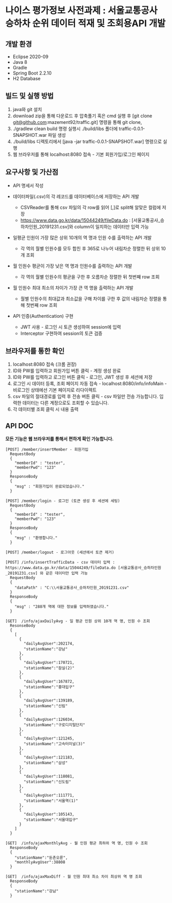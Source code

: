 # 나이스 평가정보 사전과제 : 서울교통공사 승하차 순위 데이터 적재 및 조회용API 개발

## 개발 환경
- Eclipse 2020-09
- Java 8
- Gradle
- Spring Boot 2.2.10
- H2 Database

## 빌드 및 실행 방법
1. java와 git 설치
2. download zip을 통해 다운로드 후 압축풀기 혹은 cmd 실행 후 [git clone git@github.com:mazement92/traffic.git] 명령을 통해 git clone, 
3. ./gradlew clean build 명령 실행시 ./build/libs 폴더에 traffic-0.0.1-SNAPSHOT.war 파일 생성
4. ./build/libs 디렉토리에서 [java -jar traffic-0.0.1-SNAPSHOT.war] 명령으로 실행
5. 웹 브라우저를 통해 localhost:8080 접속 - 기본 회원가입/로그인 페이지

## 요구사항 및 가산점 
- API 명세서 작성

- 데이터파일(.csv)의 각 레코드를 데이터베이스에 저장하는 API 개발
  - CSVReader를 통해 csv 파일의 각 row를 읽어 [,]로 split해 알맞은 컬럼에 저장
  - https://www.data.go.kr/data/15044249/fileData.do : [서울교통공사_승하차인원_20191231.csv]와 column이 일치하는 데이터만 입력 가능
  
- 일평균 인원이 가장 많은 상위 10개의 역 명과 인원 수를 출력하는 API 개발
  - 각 역의 월별 인원수를 모두 합친 후 365로 나누어 내림차순 정렬한 뒤 상위 10개 조회
  
- 월 인원수 평균이 가장 낮은 역 명과 인원수를 출력하는 API 개발
  - 각 역의 월별 인원수의 평균을 구한 후 오름차순 정렬한 뒤 첫번째 row 조회
  
- 월 인원수 최대 최소의 차이가 가장 큰 역 명을 출력하는 API 개발
  - 월별 인원수의 최대값과 최소값을 구해 차이를 구한 후 값의 내림차순 정렬을 통해 첫번째 row 조회
  
- API 인증(Authentication) 구현
  - JWT 사용 - 로그인 시 토큰 생성하여 session에 입력
  - Interceptor 구현하여 session의 토큰 검증

## 브라우저를 통한 확인
1. localhost:8080 접속 (크롬 권장)
2. ID와 PW를 입력하고 회원가입 버튼 클릭 - 계정 생성 완료
3. ID와 PW를 입력하고 로그인 버튼 클릭 - 로그인, JWT 생성 후 세션에 저장
4. 로그인 시 데이터 등록, 조회 페이지 자동 접속 - localhost:8080/info/infoMain - 비로그인 상태에선 기본 페이지로 리다이렉트
5. csv 파일의 절대경로를 입력 후 전송 버튼 클릭 - csv 파일만 전송 가능합니다. 입력한 데이터는 다른 계정으로도 조회할 수 있습니다.
6. 각 데이터별 조회 클릭 시 내용 출력

## API DOC
**모든 기능은 웹 브라우저를 통해서 편하게 확인 가능합니다.**

```
[POST] /member/insertMember - 회원가입
  RequestBody 
  {
    "memberId" : "tester",
    "memberPwd": "123"
  }
  ResponseBody
  {
    "msg" : "회원가입이 완료되었습니다."
  }
```
```
[POST] /member/login - 로그인 (토큰 생성 후 세션에 세팅)
  RequestBody 
  {
    "memberId" : "tester",
    "memberPwd": "123"
  }
  ResponseBody
  {
    "msg" : "환영합니다."
  }
```
```
[POST] /member/logout - 로그아웃 (세션에서 토큰 제거)
```
```
[POST] /info/insertTrafficData - csv 데이터 입력 : https://www.data.go.kr/data/15044249/fileData.do [서울교통공사_승하차인원_20191231.csv] 와 같은 데이터만 입력 가능
  RequestBody 
  {
    "dataPath" : "C:\\서울교통공사_승하차인원_20191231.csv"
  }
  ResponseBody
  {
    "msg" : "288개 역에 대한 정보를 입력하였습니다."
  }
```
```
[GET]  /info/ajaxDailyAvg - 일 평균 인원 상위 10개 역 명, 인원 수 조회
  ResonseBody
  {
    [
      {
        "dailyAvgUser":202174,
        "stationName":"강남"
      },
      {
        "dailyAvgUser":170721,
        "stationName":"잠실(2)"
      },
      {
        "dailyAvgUser":167872,
        "stationName":"홍대입구"
      },
      {
        "dailyAvgUser":139189,
        "stationName":"신림"
      },
      {
        "dailyAvgUser":126034,
        "stationName":"구로디지털단지"
      },
      {
        "dailyAvgUser":121245,
        "stationName":"고속터미널(3)"
      },
      {
        "dailyAvgUser":121183,
        "stationName":"삼성"
      },
      {
        "dailyAvgUser":118081,
        "stationName":"신도림"
      },
      {
        "dailyAvgUser":111771,
        "stationName":"서울역(1)"
      },
      {
        "dailyAvgUser":105143,
        "stationName":"서울대입구"
      }
    ]
  }
```
```
[GET]  /info/ajaxMonthlyAvg - 월 인원 평균 최하위 역 명, 인원 수 조회
  ResponseBody
  {
    "stationName":"둔촌오륜",
    "monthlyAvgUser":38808
  }
```
```
[GET]  /info/ajaxMaxDiff - 월 인원 최대 최소 차이 최상위 역 명 조회
  ResponseBody
  {
    "stationName":"강남"
  }
```
